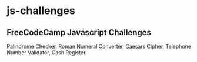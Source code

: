 # js-challenges

## FreeCodeCamp Javascript Challenges 

Palindrome Checker, Roman Numeral Converter, Caesars Cipher, Telephone Number Validator, Cash Register.
